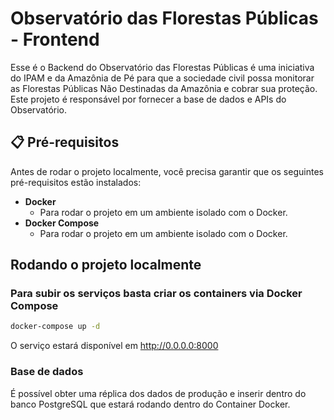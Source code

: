 # Observatório das Florestas Públicas - Frontend

Esse é o Backend do Observatório das Florestas Públicas é uma iniciativa do IPAM e da Amazônia de Pé para que a sociedade civil possa monitorar as Florestas Públicas Não Destinadas da Amazônia e cobrar sua proteção. Este projeto é responsável por fornecer a base de dados e APIs do Observatório.

## 📋 Pré-requisitos

Antes de rodar o projeto localmente, você precisa garantir que os seguintes pré-requisitos estão instalados:

- **Docker**
  - Para rodar o projeto em um ambiente isolado com o Docker.
- **Docker Compose**
  - Para rodar o projeto em um ambiente isolado com o Docker.

## Rodando o projeto localmente

### Para subir os serviços basta criar os containers via Docker Compose

```bash
docker-compose up -d
```
O serviço estará disponível em http://0.0.0.0:8000

### Base de dados
É possível obter uma réplica dos dados de produção e inserir dentro do banco PostgreSQL que estará rodando dentro do Container Docker.

